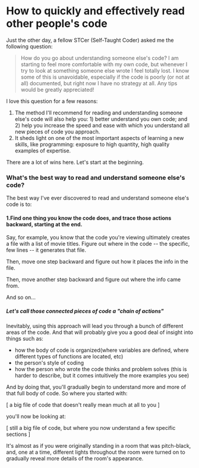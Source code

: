 # How to quickly and effectively read other people's code

Just the other day, a fellow STCer (Self-Taught Coder) asked me the following question:

> How do you go about understanding someone else's code? I am starting to feel more comfortable with my own code, but whenever I try to look at something someone else  wrote I feel totally lost. I know some of this is unavoidable, especially if the code is poorly (or not at all) documented, but right now I have no strategy at all. Any tips would be greatly appreciated!

I love this question for a few reasons:

1. The method I'll recommend for reading and understanding someone else's code will also help you: 1) better understand you own code; and 2) help you increase the speed and ease with which you understand all new pieces of code you approach.
2. It sheds light on one of the most important aspects of learning a new skills, like programming: exposure to high quantity, high quality examples of expertise.

There are a lot of wins here. Let's start at the beginning.

### What's the best way to read and understand someone else's code?

The best way I've ever discovered to read and understand someone else's code is to:

#### 1.Find one thing you know the code does, and trace those actions backward, starting at the end.

Say, for example, you know that the code you're viewing ultimately creates a file with a list of movie titles. Figure out where in the code -- the specific, few lines -- it generates that file.

Then, move one step backward and figure out how it places the info in the file.

Then, move another step backward and figure out where the info came from.

And so on...

##### Let's call those connected pieces of code a "chain of actions"

Inevitably, using this approach will lead you through a bunch of different areas of the code. And that will probably give you a good deal of insight into things such as:

- how the body of code is organized(where variables are defined, where different types of functions are located, etc)
- the person's style of coding
- how the person who wrote the code thinks and problem solves (this is harder to describe, but it comes intuitively the more examples you see)

And by doing that, you'll gradually begin to understand more and more of that full body of code. So where you started with:

[ a big file of code that doesn't really mean much at all to you ]

you'll now be looking at:

[ still a big file of code, but where you now understand a few specific sections ]

It's almost as if you were originally standing in a room that was pitch-black, and, one at a time, different lights throughout the room were turned on to gradually reveal more details of the room's appearance.


